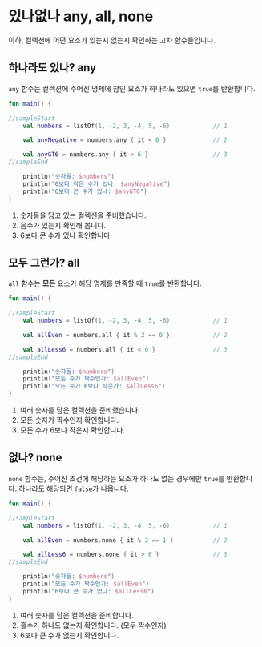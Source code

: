 # 있나없나 any, all, none

이하, 컬렉션에 어떤 요소가 있는지 없는지 확인하는 고차 함수들입니다.

## 하나라도 있나? any

`any` 함수는 컬렉션에 주어진 명제에 참인 요소가 하나라도 있으면 `true`를 반환합니다.

```kotlin
fun main() {

//sampleStart
    val numbers = listOf(1, -2, 3, -4, 5, -6)            // 1

    val anyNegative = numbers.any { it < 0 }             // 2

    val anyGT6 = numbers.any { it > 6 }                  // 3
//sampleEnd

    println("숫자들: $numbers")
    println("0보다 작은 수가 있나: $anyNegative")
    println("6보다 큰 수가 있나: $anyGT6")
}
```

1. 숫자들을 담고 있는 컬렉션을 준비했습니다.
2. 음수가 있는지 확인해 봅니다.
3. 6보다 큰 수가 있나 확인합니다.


## 모두 그런가? all

`all` 함수는 **모든** 요소가 해당 명제를 만족할 때 `true`를 반환합니다.

```kotlin
fun main() {

//sampleStart
    val numbers = listOf(1, -2, 3, -4, 5, -6)            // 1

    val allEven = numbers.all { it % 2 == 0 }            // 2

    val allLess6 = numbers.all { it < 6 }                // 3
//sampleEnd

    println("숫자들: $numbers")
    println("모든 수가 짝수인가: $allEven")
    println("모든 수가 6보다 작은가: $allLess6")
}
```

1. 여러 숫자를 담은 컬렉션을 준비했습니다.
2. 모든 숫자가 짝수인지 확인합니다.
3. 모든 수가 6보다 작은지 확인합니다.

## 없나? none

`none` 함수는, 주어진 조건에 해당하는 요소가 하나도 없는 경우에만 `true`를 반환합니다. 하나라도 해당되면 `false`가 나옵니다.

```kotlin
fun main() {

//sampleStart
    val numbers = listOf(1, -2, 3, -4, 5, -6)            // 1

    val allEven = numbers.none { it % 2 == 1 }           // 2

    val allLess6 = numbers.none { it > 6 }               // 3
//sampleEnd

    println("숫자들: $numbers")
    println("모든 수가 짝수인가: $allEven")
    println("6보다 큰 수가 없나: $allLess6")
}
```

1. 여러 숫자를 담은 컬렉션을 준비합니다.
2. 홀수가 하나도 없는지 확인합니다. (모두 짝수인지)
3. 6보다 큰 수가 없는지 확인합니다.

